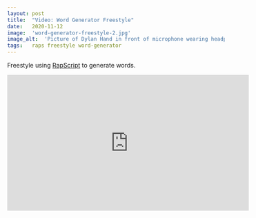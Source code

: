 ```yaml
---
layout: post
title:  "Video: Word Generator Freestyle"
date:   2020-11-12
image:  'word-generator-freestyle-2.jpg'
image_alt:  'Picture of Dylan Hand in front of microphone wearing headphones'
tags:   raps freestyle word-generator
---
```


Freestyle using [RapScript](https://rapscript.net) to generate words.

<iframe width="560" height="315" src="https://www.youtube-nocookie.com/embed/rzUPDRDyVa0" frameborder="0" allow="accelerometer; autoplay; encrypted-media; gyroscope; picture-in-picture" allowfullscreen></iframe>
